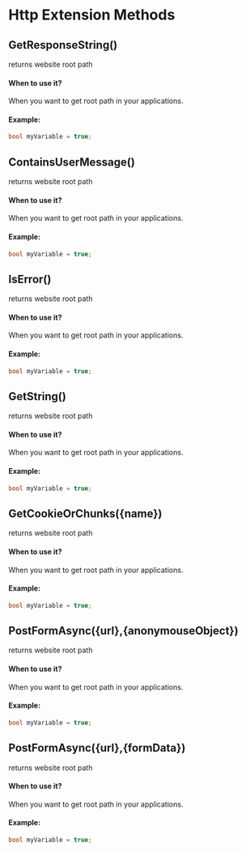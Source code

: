 # Http Extension Methods




## GetResponseString()
returns website root path


#### When to use it?
When you want to get root path in your applications.

#### Example:
```csharp
bool myVariable = true;

```



## ContainsUserMessage()
returns website root path


#### When to use it?
When you want to get root path in your applications.

#### Example:
```csharp
bool myVariable = true;

```




## IsError()
returns website root path


#### When to use it?
When you want to get root path in your applications.

#### Example:
```csharp
bool myVariable = true;

```




## GetString()
returns website root path


#### When to use it?
When you want to get root path in your applications.

#### Example:
```csharp
bool myVariable = true;

```




## GetCookieOrChunks({name})
returns website root path


#### When to use it?
When you want to get root path in your applications.

#### Example:
```csharp
bool myVariable = true;

```





## PostFormAsync({url},{anonymouseObject})
returns website root path


#### When to use it?
When you want to get root path in your applications.

#### Example:
```csharp
bool myVariable = true;

```





## PostFormAsync({url},{formData})
returns website root path


#### When to use it?
When you want to get root path in your applications.

#### Example:
```csharp
bool myVariable = true;

```

